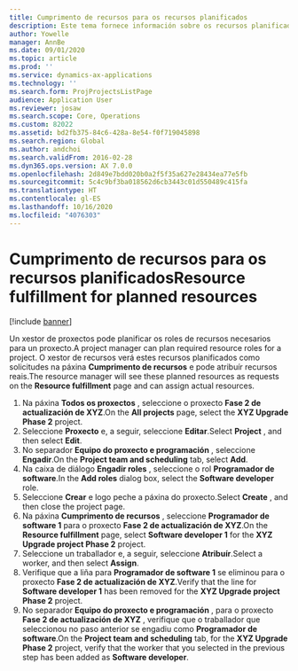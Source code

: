 ```yaml
---
title: Cumprimento de recursos para os recursos planificados
description: Este tema fornece información sobre os recursos planificados para un proxecto.
author: Yowelle
manager: AnnBe
ms.date: 09/01/2020
ms.topic: article
ms.prod: ''
ms.service: dynamics-ax-applications
ms.technology: ''
ms.search.form: ProjProjectsListPage
audience: Application User
ms.reviewer: josaw
ms.search.scope: Core, Operations
ms.custom: 82022
ms.assetid: bd2fb375-84c6-428a-8e54-f0f719045898
ms.search.region: Global
ms.author: andchoi
ms.search.validFrom: 2016-02-28
ms.dyn365.ops.version: AX 7.0.0
ms.openlocfilehash: 2d849e7bdd020b0a2f5f35a627e28434ea77e5fb
ms.sourcegitcommit: 5c4c9bf3ba018562d6cb3443c01d550489c415fa
ms.translationtype: HT
ms.contentlocale: gl-ES
ms.lasthandoff: 10/16/2020
ms.locfileid: "4076303"
---
```

# <a name="resource-fulfillment-for-planned-resources"></a><span data-ttu-id="2a68b-103">Cumprimento de recursos para os recursos planificados</span><span class="sxs-lookup"><span data-stu-id="2a68b-103">Resource fulfillment for planned resources</span></span>

[!include [banner](../includes/banner.md)]

<span data-ttu-id="2a68b-104">Un xestor de proxectos pode planificar os roles de recursos necesarios para un proxecto.</span><span class="sxs-lookup"><span data-stu-id="2a68b-104">A project manager can plan required resource roles for a project.</span></span> <span data-ttu-id="2a68b-105">O xestor de recursos verá estes recursos planificados como solicitudes na páxina **Cumprimento de recursos** e pode atribuír recursos reais.</span><span class="sxs-lookup"><span data-stu-id="2a68b-105">The resource manager will see these planned resources as requests on the **Resource fulfillment** page and can assign actual resources.</span></span>

1. <span data-ttu-id="2a68b-106">Na páxina **Todos os proxectos** , seleccione o proxecto **Fase 2 de actualización de XYZ**.</span><span class="sxs-lookup"><span data-stu-id="2a68b-106">On the **All projects** page, select the **XYZ Upgrade Phase 2** project.</span></span>
2. <span data-ttu-id="2a68b-107">Seleccione **Proxecto** e, a seguir, seleccione **Editar**.</span><span class="sxs-lookup"><span data-stu-id="2a68b-107">Select **Project** , and then select **Edit**.</span></span>
3. <span data-ttu-id="2a68b-108">No separador **Equipo do proxecto e programación** , seleccione **Engadir**.</span><span class="sxs-lookup"><span data-stu-id="2a68b-108">On the **Project team and scheduling** tab, select **Add**.</span></span>
4. <span data-ttu-id="2a68b-109">Na caixa de diálogo **Engadir roles** , seleccione o rol **Programador de software**.</span><span class="sxs-lookup"><span data-stu-id="2a68b-109">In the **Add roles** dialog box, select the **Software developer** role.</span></span>
5. <span data-ttu-id="2a68b-110">Seleccione **Crear** e logo peche a páxina do proxecto.</span><span class="sxs-lookup"><span data-stu-id="2a68b-110">Select **Create** , and then close the project page.</span></span>
6. <span data-ttu-id="2a68b-111">Na páxina **Cumprimento de recursos** , seleccione **Programador de software 1** para o proxecto **Fase 2 de actualización de XYZ**.</span><span class="sxs-lookup"><span data-stu-id="2a68b-111">On the **Resource fulfillment** page, select **Software developer 1** for the **XYZ Upgrade project Phase 2** project.</span></span>
7. <span data-ttu-id="2a68b-112">Seleccione un traballador e, a seguir, seleccione **Atribuír**.</span><span class="sxs-lookup"><span data-stu-id="2a68b-112">Select a worker, and then select **Assign**.</span></span>
8. <span data-ttu-id="2a68b-113">Verifique que a liña para **Programador de software 1** se eliminou para o proxecto **Fase 2 de actualización de XYZ**.</span><span class="sxs-lookup"><span data-stu-id="2a68b-113">Verify that the line for **Software developer 1** has been removed for the **XYZ Upgrade project Phase 2** project.</span></span>
9. <span data-ttu-id="2a68b-114">No separador **Equipo do proxecto e programación** , para o proxecto **Fase 2 de actualización de XYZ** , verifique que o traballador que seleccionou no paso anterior se engadiu como **Programador de software**.</span><span class="sxs-lookup"><span data-stu-id="2a68b-114">On the **Project team and scheduling** tab, for the **XYZ Upgrade Phase 2** project, verify that the worker that you selected in the previous step has been added as **Software developer**.</span></span>
